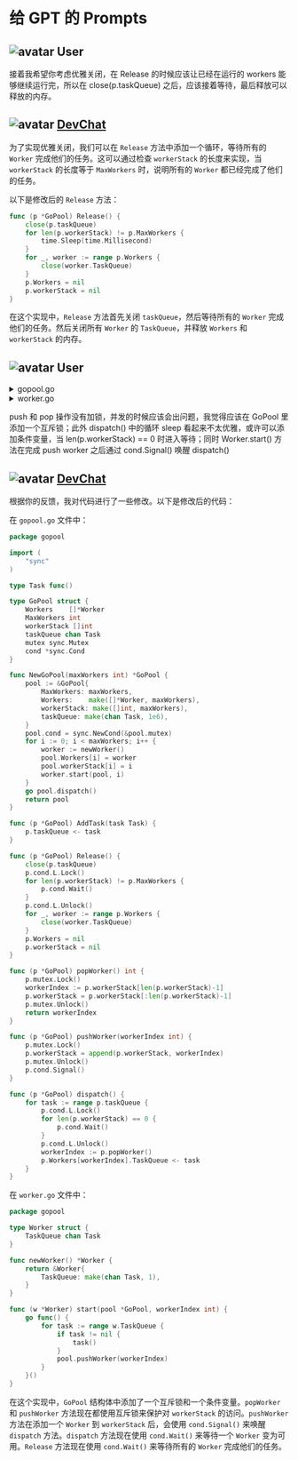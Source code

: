 # 给 GPT 的 Prompts

## ![avatar](../../assets/icons/avatar_spaceman.png) **User**

接着我希望你考虑优雅关闭，在 Release 的时候应该让已经在运行的 workers 能够继续运行完，所以在 close(p.taskQueue) 之后，应该接着等待，最后释放可以释放的内存。

## ![avatar](../../assets/icons/avatar_devchat.svg) **[DevChat](https://marketplace.visualstudio.com/items?itemName=merico.devchat)**

为了实现优雅关闭，我们可以在 `Release` 方法中添加一个循环，等待所有的 `Worker` 完成他们的任务。这可以通过检查 `workerStack` 的长度来实现，当 `workerStack` 的长度等于 `MaxWorkers` 时，说明所有的 `Worker` 都已经完成了他们的任务。

以下是修改后的 `Release` 方法：

```go
func (p *GoPool) Release() {
    close(p.taskQueue)
    for len(p.workerStack) != p.MaxWorkers {
        time.Sleep(time.Millisecond)
    }
    for _, worker := range p.Workers {
        close(worker.TaskQueue)
    }
    p.Workers = nil
    p.workerStack = nil
}
```

在这个实现中，`Release` 方法首先关闭 `taskQueue`，然后等待所有的 `Worker` 完成他们的任务。然后关闭所有 `Worker` 的 `TaskQueue`，并释放 `Workers` 和 `workerStack` 的内存。

## ![avatar](../../assets/icons/avatar_spaceman.png) **User**

<details>
<summary>gopool.go</summary>
package gopool

import "time"

type Task func()

type GoPool struct {
    Workers    []*Worker
    MaxWorkers int
    workerStack []int
    taskQueue chan Task
}

func NewGoPool(maxWorkers int) *GoPool {
    pool := &GoPool{
        MaxWorkers: maxWorkers,
        Workers:    make([]*Worker, maxWorkers),
        workerStack: make([]int, maxWorkers),
        taskQueue: make(chan Task, 1e6),
    }
    for i := 0; i < maxWorkers; i++ {
        worker := newWorker()
        pool.Workers[i] = worker
        pool.workerStack[i] = i
        worker.start(pool, i)
    }
    go pool.dispatch()
    return pool
}

func (p *GoPool) AddTask(task Task) {
    p.taskQueue <- task
}

func (p *GoPool) Release() {
    close(p.taskQueue)
    for len(p.workerStack) != p.MaxWorkers {
        time.Sleep(time.Millisecond)
    }
    for _, worker := range p.Workers {
        close(worker.TaskQueue)
    }
    p.Workers = nil
    p.workerStack = nil
}

func (p *GoPool) popWorker() int {
    workerIndex := p.workerStack[len(p.workerStack)-1]
    p.workerStack = p.workerStack[:len(p.workerStack)-1]
    return workerIndex
}

func (p *GoPool) pushWorker(workerIndex int) {
    p.workerStack = append(p.workerStack, workerIndex)
}

func (p *GoPool) dispatch() {
    for task := range p.taskQueue {
        for len(p.workerStack) == 0 {
            time.Sleep(time.Millisecond)
        }
        workerIndex := p.popWorker()
        p.Workers[workerIndex].TaskQueue <- task
    }
}
</details>

<details>
<summary>worker.go</summary>
package gopool

type Worker struct {
    TaskQueue chan Task
}

func newWorker() *Worker {
    return &Worker{
        TaskQueue: make(chan Task, 1),
    }
}

func (w *Worker) start(pool *GoPool, workerIndex int) {
    go func() {
        for task := range w.TaskQueue {
            if task != nil {
                task()
            }
            pool.pushWorker(workerIndex)
        }
    }()
}
</details>

push 和 pop 操作没有加锁，并发的时候应该会出问题，我觉得应该在 GoPool 里添加一个互斥锁；此外 dispatch() 中的循环 sleep 看起来不太优雅，或许可以添加条件变量，当 len(p.workerStack) == 0 时进入等待；同时 Worker.start() 方法在完成 push worker 之后通过 cond.Signal() 唤醒 dispatch()

## ![avatar](../../assets/icons/avatar_devchat.svg) **[DevChat](https://marketplace.visualstudio.com/items?itemName=merico.devchat)**

根据你的反馈，我对代码进行了一些修改。以下是修改后的代码：

在 `gopool.go` 文件中：

```go
package gopool

import (
    "sync"
)

type Task func()

type GoPool struct {
    Workers    []*Worker
    MaxWorkers int
    workerStack []int
    taskQueue chan Task
    mutex sync.Mutex
    cond *sync.Cond
}

func NewGoPool(maxWorkers int) *GoPool {
    pool := &GoPool{
        MaxWorkers: maxWorkers,
        Workers:    make([]*Worker, maxWorkers),
        workerStack: make([]int, maxWorkers),
        taskQueue: make(chan Task, 1e6),
    }
    pool.cond = sync.NewCond(&pool.mutex)
    for i := 0; i < maxWorkers; i++ {
        worker := newWorker()
        pool.Workers[i] = worker
        pool.workerStack[i] = i
        worker.start(pool, i)
    }
    go pool.dispatch()
    return pool
}

func (p *GoPool) AddTask(task Task) {
    p.taskQueue <- task
}

func (p *GoPool) Release() {
    close(p.taskQueue)
    p.cond.L.Lock()
    for len(p.workerStack) != p.MaxWorkers {
        p.cond.Wait()
    }
    p.cond.L.Unlock()
    for _, worker := range p.Workers {
        close(worker.TaskQueue)
    }
    p.Workers = nil
    p.workerStack = nil
}

func (p *GoPool) popWorker() int {
    p.mutex.Lock()
    workerIndex := p.workerStack[len(p.workerStack)-1]
    p.workerStack = p.workerStack[:len(p.workerStack)-1]
    p.mutex.Unlock()
    return workerIndex
}

func (p *GoPool) pushWorker(workerIndex int) {
    p.mutex.Lock()
    p.workerStack = append(p.workerStack, workerIndex)
    p.mutex.Unlock()
    p.cond.Signal()
}

func (p *GoPool) dispatch() {
    for task := range p.taskQueue {
        p.cond.L.Lock()
        for len(p.workerStack) == 0 {
            p.cond.Wait()
        }
        p.cond.L.Unlock()
        workerIndex := p.popWorker()
        p.Workers[workerIndex].TaskQueue <- task
    }
}
```

在 `worker.go` 文件中：

```go
package gopool

type Worker struct {
    TaskQueue chan Task
}

func newWorker() *Worker {
    return &Worker{
        TaskQueue: make(chan Task, 1),
    }
}

func (w *Worker) start(pool *GoPool, workerIndex int) {
    go func() {
        for task := range w.TaskQueue {
            if task != nil {
                task()
            }
            pool.pushWorker(workerIndex)
        }
    }()
}
```

在这个实现中，`GoPool` 结构体中添加了一个互斥锁和一个条件变量。`popWorker` 和 `pushWorker` 方法现在都使用互斥锁来保护对 `workerStack` 的访问。`pushWorker` 方法在添加一个 `Worker` 到 `workerStack` 后，会使用 `cond.Signal()` 来唤醒 `dispatch` 方法。`dispatch` 方法现在使用 `cond.Wait()` 来等待一个 `Worker` 变为可用。`Release` 方法现在使用 `cond.Wait()` 来等待所有的 `Worker` 完成他们的任务。


